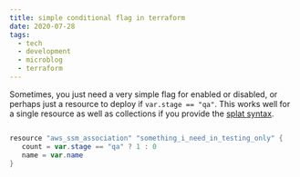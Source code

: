 ```yaml
---
title: simple conditional flag in terraform
date: 2020-07-28
tags:
  - tech
  - development
  - microblog
  - terraform
---
```

Sometimes, you just need a very simple flag for enabled or disabled, or perhaps just a resource to deploy if `var.stage == "qa"`.
This works well for a single resource as well as collections if you provide the [splat syntax](https://bit.ly/39yHUP9).

```powershell

resource "aws_ssm_association" "something_i_need_in_testing_only" {
   count = var.stage == "qa" ? 1 : 0
   name = var.name
}
```
